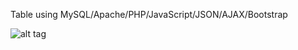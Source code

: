 Table using MySQL/Apache/PHP/JavaScript/JSON/AJAX/Bootstrap

![alt tag](https://raw.githubusercontent.com/tematema/table-mysql-php-ajax/fe67a834f2a24de391bf9c5ae3e5eb14e6f34d68/screenshot/table.png)